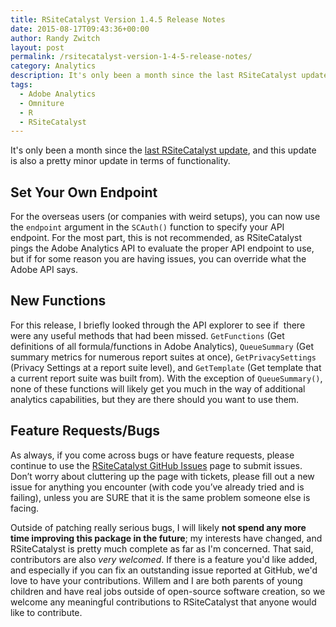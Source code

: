```yaml
---
title: RSiteCatalyst Version 1.4.5 Release Notes
date: 2015-08-17T09:43:36+00:00
author: Randy Zwitch
layout: post
permalink: /rsitecatalyst-version-1-4-5-release-notes/
category: Analytics
description: It's only been a month since the last RSiteCatalyst update, and this update is also a pretty minor update in terms of functionality.
tags:
  - Adobe Analytics
  - Omniture
  - R
  - RSiteCatalyst
---
```

It's only been a month since the [last RSiteCatalyst update](http://randyzwitch.com/rsitecatalyst-version-1-4-4-release-notes/), and this update is also a pretty minor update in terms of functionality.

## Set Your Own Endpoint

For the overseas users (or companies with weird setups), you can now use the `endpoint` argument in the `SCAuth()` function to specify your API endpoint. For the most part, this is not recommended, as RSiteCatalyst pings the Adobe Analytics API to evaluate the proper API endpoint to use, but if for some reason you are having issues, you can override what the Adobe API says.

## New Functions

For this release, I briefly looked through the API explorer to see if  there were any useful methods that had been missed. `GetFunctions` (Get definitions of all formula/functions in Adobe Analytics), `QueueSummary` (Get summary metrics for numerous report suites at once), `GetPrivacySettings` (Privacy Settings at a report suite level), and `GetTemplate` (Get template that a current report suite was built from). With the exception of `QueueSummary()`, none of these functions will likely get you much in the way of additional analytics capabilities, but they are there should you want to use them.

## Feature Requests/Bugs

As always, if you come across bugs or have feature requests, please continue to use the [RSiteCatalyst GitHub Issues](https://github.com/randyzwitch/RSiteCatalyst/issues) page to submit issues. Don’t worry about cluttering up the page with tickets, please fill out a new issue for anything you encounter (with code you’ve already tried and is failing), unless you are SURE that it is the same problem someone else is facing.

Outside of patching really serious bugs, I will likely **not spend any more time improving this package in the future**; my interests have changed, and RSiteCatalyst is pretty much complete as far as I'm concerned. That said, contributors are also _very welcomed_. If there is a feature you'd like added, and especially if you can fix an outstanding issue reported at GitHub, we'd love to have your contributions. Willem and I are both parents of young children and have real jobs outside of open-source software creation, so we welcome any meaningful contributions to RSiteCatalyst that anyone would like to contribute.
